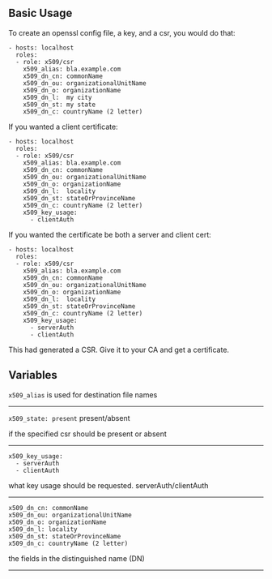 
## Basic Usage

To create an openssl config file, a key, and a csr, you would do that:

```
- hosts: localhost
  roles:
  - role: x509/csr
    x509_alias: bla.example.com
    x509_dn_cn: commonName
    x509_dn_ou: organizationalUnitName
    x509_dn_o: organizationName
    x509_dn_l:  my city
    x509_dn_st: my state
    x509_dn_c: countryName (2 letter)
```

If you wanted a client certificate:

```
- hosts: localhost
  roles:
  - role: x509/csr
    x509_alias: bla.example.com
    x509_dn_cn: commonName
    x509_dn_ou: organizationalUnitName
    x509_dn_o: organizationName
    x509_dn_l:  locality
    x509_dn_st: stateOrProvinceName
    x509_dn_c: countryName (2 letter)
    x509_key_usage:
      - clientAuth
```

If you wanted the certificate be both a server and client cert:

```
- hosts: localhost
  roles:
  - role: x509/csr
    x509_alias: bla.example.com
    x509_dn_cn: commonName
    x509_dn_ou: organizationalUnitName
    x509_dn_o: organizationName
    x509_dn_l:  locality
    x509_dn_st: stateOrProvinceName
    x509_dn_c: countryName (2 letter)
    x509_key_usage:
      - serverAuth
      - clientAuth
```

This had generated a CSR.
Give it to your CA and get a certificate.

## Variables

```x509_alias``` is used for destination file names

---

```x509_state: present``` present/absent

if the specified csr should be present or absent

---

```
x509_key_usage:
  - serverAuth
  - clientAuth
```

what key usage should be requested. serverAuth/clientAuth

---

```
x509_dn_cn: commonName
x509_dn_ou: organizationalUnitName
x509_dn_o: organizationName
x509_dn_l: locality
x509_dn_st: stateOrProvinceName
x509_dn_c: countryName (2 letter)
```

the fields in the distinguished name (DN)

---
